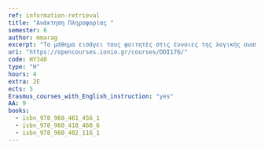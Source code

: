 ```yaml
---
ref: information-retrieval
title: "Ανάκτηση Πληροφορίας "
semester: 6
author: mmarag
excerpt: "Το μάθημα εισάγει τους φοιτητές στις έννοιες της λογικής αναπαράστασης κειμένων και τους εξοικειώνει με τα βασικά μοντέλα και διαδικασίες ανάκτησης πληροφοριών ούτως ώστε να αποκτήσουν μία συνολική αντίληψη επ ‘αυτών. Με την επιτυχή ολοκλήρωση του μαθήματος οι φοιτητές θα έχουν κατανοήσει τα βασικά χαρακτηριστικά των τεχνικών ανάκτησης πληροφορίας, καθώς και θα έχουν λάβει γνώση των βασικών εργαλείων, αλγορίθμων και μεθοδολογιών με τα οποία αυτή υλοποιείται στα σημερινά υπολογιστικά περιβάλλοντα."
uri: "https://opencourses.ionio.gr/courses/DDI176/"
code: ΗΥ340
type: "H"
hours: 4
extra: 2Ε
ects: 5
Erasmus_courses_with_English_instruction: "yes"
AA: 9
books:
  - isbn_978_960_461_456_1
  - isbn_978_960_418_460_6
  - isbn_978_960_402_116_1
---
```


